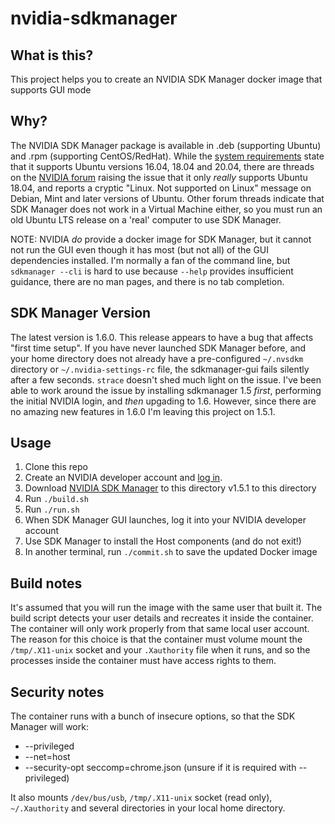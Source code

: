 # nvidia-sdkmanager

## What is this?
This project helps you to create an NVIDIA SDK Manager docker image that supports GUI mode

## Why?
The NVIDIA SDK Manager package is available in .deb (supporting Ubuntu) and .rpm (supporting CentOS/RedHat). While the [system requirements](https://docs.nvidia.com/sdk-manager/system-requirements/index.html) state that it supports Ubuntu versions 16.04, 18.04 and 20.04, there are threads on the [NVIDIA forum](https://forums.developer.nvidia.com/t/sdkmanager-not-supported-on-linux/71742/3) raising the issue that it only _really_ supports Ubuntu 18.04, and reports a cryptic "Linux. Not supported on Linux" message on Debian, Mint and later versions of Ubuntu.  Other forum threads indicate that SDK Manager does not work in a Virtual Machine either, so you must run an old Ubuntu LTS release on a 'real' computer to use SDK Manager.

NOTE: NVIDIA _do_ provide a docker image for SDK Manager, but it cannot not run the GUI even though it has most (but not all) of the GUI dependencies installed. I'm normally a fan of the command line, but `sdkmanager --cli` is hard to use because `--help` provides insufficient guidance, there are no man pages, and there is no tab completion.

## SDK Manager Version
The latest version is 1.6.0. This release appears to have a bug that affects "first time setup". If you have never launched SDK Manager before, and your home directory does not already have a pre-configured `~/.nvsdkm` directory or `~/.nvidia-settings-rc` file, the sdkmanager-gui fails silently after a few seconds. `strace` doesn't shed much light on the issue. I've been able to work around the issue by installing sdkmanager 1.5 _first_, performing the initial NVIDIA login, and _then_ upgading to 1.6. However, since there are no amazing new features in 1.6.0 I'm leaving this project on 1.5.1.

## Usage
1. Clone this repo
2. Create an NVIDIA developer account and [log in](https://developer.nvidia.com/login).
3. Download [NVIDIA SDK Manager](https://developer.nvidia.com/nvidia-sdk-manager-sdkmanager-deb-1517814) to this directory v1.5.1 to this directory
4. Run `./build.sh`
5. Run `./run.sh`
6. When SDK Manager GUI launches, log it into your NVIDIA developer account
7. Use SDK Manager to install the Host components (and do not exit!)
8. In another terminal, run `./commit.sh` to save the updated Docker image

## Build notes
It's assumed that you will run the image with the same user that built it. The build script detects your user details and recreates it inside the container. The container will only work properly from that same local user account. The reason for this choice is that the container must volume mount the `/tmp/.X11-unix` socket and your `.Xauthority` file when it runs, and so the processes inside the container must have access rights to them.

## Security notes
The container runs with a bunch of insecure options, so that the SDK Manager will work:
* --privileged 
* --net=host 
* --security-opt seccomp=chrome.json (unsure if it is required with --privileged)

It also mounts `/dev/bus/usb`, `/tmp/.X11-unix` socket (read only), `~/.Xauthority` and several directories in your local home directory.
